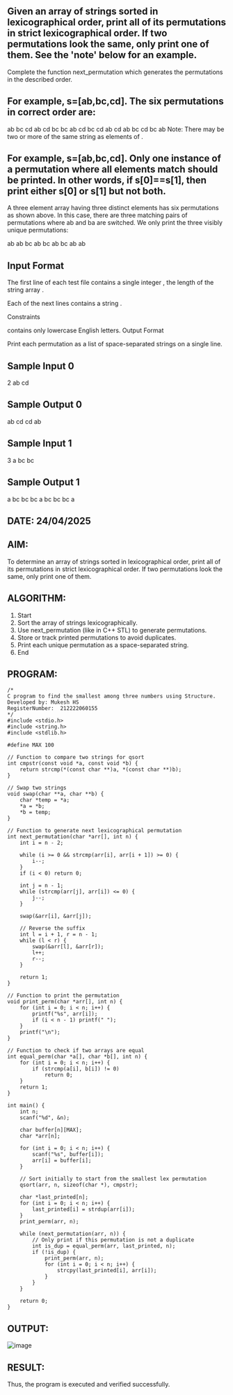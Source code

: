 ## Given an array of strings sorted in lexicographical order, print all of its permutations in strict lexicographical order. If two permutations look the same, only print one of them. See the 'note' below for an example.

Complete the function next_permutation which generates the permutations in the described order.

## For example, s=[ab,bc,cd]. The six permutations in correct order are:

ab bc cd
ab cd bc
bc ab cd
bc cd ab
cd ab bc
cd bc ab
Note: There may be two or more of the same string as elements of .
## For example, s=[ab,bc,cd]. Only one instance of a permutation where all elements match should be printed. In other words, if s[0]==s[1], then print either s[0]  or s[1] but not both.

A three element array having three distinct elements has six permutations as shown above. In this case, there are three matching pairs of permutations where ab and ba are switched. We only print the three visibly unique permutations:

ab ab bc
ab bc ab
bc ab ab
## Input Format

The first line of each test file contains a single integer , the length of the string array .

Each of the next  lines contains a string .

Constraints

 contains only lowercase English letters.
Output Format

Print each permutation as a list of space-separated strings on a single line.

## Sample Input 0

2
ab
cd
## Sample Output 0

ab cd
cd ab
## Sample Input 1

3
a
bc
bc
## Sample Output 1

a bc bc
bc a bc
bc bc a

## DATE: 24/04/2025

## AIM:
To determine an array of strings sorted in lexicographical order, print all of its permutations in strict lexicographical order. If two permutations look the same, only print one of them.


## ALGORITHM:
1. Start
2. Sort the array of strings lexicographically.
3. Use next_permutation (like in C++ STL) to generate permutations.
4. Store or track printed permutations to avoid duplicates.
5. Print each unique permutation as a space-separated string.
6. End


## PROGRAM:
```
/*
C program to find the smallest among three numbers using Structure.
Developed by: Mukesh HS
RegisterNumber:  212222060155
*/
#include <stdio.h>
#include <string.h>
#include <stdlib.h>

#define MAX 100

// Function to compare two strings for qsort
int cmpstr(const void *a, const void *b) {
    return strcmp(*(const char **)a, *(const char **)b);
}

// Swap two strings
void swap(char **a, char **b) {
    char *temp = *a;
    *a = *b;
    *b = temp;
}

// Function to generate next lexicographical permutation
int next_permutation(char *arr[], int n) {
    int i = n - 2;

    while (i >= 0 && strcmp(arr[i], arr[i + 1]) >= 0) {
        i--;
    }
    if (i < 0) return 0;

    int j = n - 1;
    while (strcmp(arr[j], arr[i]) <= 0) {
        j--;
    }

    swap(&arr[i], &arr[j]);

    // Reverse the suffix
    int l = i + 1, r = n - 1;
    while (l < r) {
        swap(&arr[l], &arr[r]);
        l++;
        r--;
    }

    return 1;
}

// Function to print the permutation
void print_perm(char *arr[], int n) {
    for (int i = 0; i < n; i++) {
        printf("%s", arr[i]);
        if (i < n - 1) printf(" ");
    }
    printf("\n");
}

// Function to check if two arrays are equal
int equal_perm(char *a[], char *b[], int n) {
    for (int i = 0; i < n; i++) {
        if (strcmp(a[i], b[i]) != 0)
            return 0;
    }
    return 1;
}

int main() {
    int n;
    scanf("%d", &n);

    char buffer[n][MAX];
    char *arr[n];

    for (int i = 0; i < n; i++) {
        scanf("%s", buffer[i]);
        arr[i] = buffer[i];
    }

    // Sort initially to start from the smallest lex permutation
    qsort(arr, n, sizeof(char *), cmpstr);

    char *last_printed[n];
    for (int i = 0; i < n; i++) {
        last_printed[i] = strdup(arr[i]);
    }
    print_perm(arr, n);

    while (next_permutation(arr, n)) {
        // Only print if this permutation is not a duplicate
        int is_dup = equal_perm(arr, last_printed, n);
        if (!is_dup) {
            print_perm(arr, n);
            for (int i = 0; i < n; i++) {
                strcpy(last_printed[i], arr[i]);
            }
        }
    }

    return 0;
}
```

## OUTPUT:
![image](https://github.com/user-attachments/assets/0624fa55-44b2-4d13-b148-d1d21c73b719)

## RESULT:
Thus, the program is executed and verified successfully.
